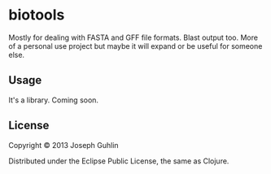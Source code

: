 # biotools

Mostly for dealing with FASTA and GFF file formats. Blast output too. More of a personal use project but maybe it will expand or be useful for someone else.

## Usage

It's a library. Coming soon.

## License

Copyright © 2013 Joseph Guhlin

Distributed under the Eclipse Public License, the same as Clojure.
